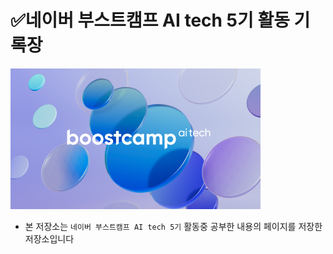 
# ✅네이버 부스트캠프 AI tech 5기 활동 기록장

<img style="width:400px;"  src='./img/logo.png'>

- 본 저장소는 `네이버 부스트캠프 AI tech 5기` 활동중 공부한 내용의 페이지를 저장한 저장소입니다